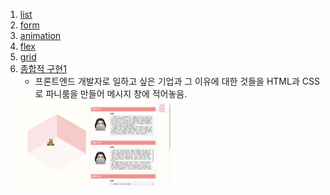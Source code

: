 1) [list](../../code/ex_1.html)
2) [form](../../code/ex_2.html)
3) [animation](../../code/animation.html)
4) [flex](../../code/flex.html)
5) [grid](../../code/grid.html)
6) [종합적 구현1](../../code/essay.html)
   - 프론트엔드 개발자로 일하고 싶은 기업과 그 이유에 대한 것들을 HTML과 CSS로 파니룸을 만들어 메시지 창에 적어놓음.
   <img src="screenshot/210924.png" width="50%" height="50%"/>